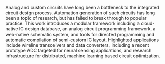 
Analog and custom circuits have long been a bottleneck to the integrated circuit design process. Automation generation of such circuits has long been a topic of research, but has failed to break through to popular practice. This work introduces a modular framework including a cloud-native IC design database, an analog circuit programming framework, a web-native schematic system, and tools for directed programming and automatic compilation of semi-custom IC layout. Highlighted applications include wireline transceivers and data converters, including a recent prototype ADC targeted for neural sensing applications, and research infrastructure for distributed, machine learning based circuit optimization. 
